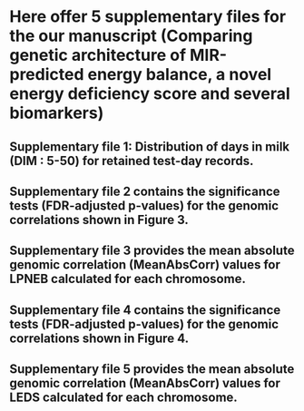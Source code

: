 # Here offer 5 supplementary files for the our manuscript (Comparing genetic architecture of MIR-predicted energy balance, a novel energy deficiency score and several biomarkers)

## Supplementary file 1: Distribution of days in milk (DIM : 5-50) for retained test-day records.


## Supplementary file 2 contains the significance tests (FDR-adjusted p-values) for the genomic correlations shown in Figure 3.


## Supplementary file 3 provides the mean absolute genomic correlation (MeanAbsCorr) values for LPNEB calculated for each chromosome.


## Supplementary file 4 contains the significance tests (FDR-adjusted p-values) for the genomic correlations shown in Figure 4.


## Supplementary file 5 provides the mean absolute genomic correlation (MeanAbsCorr) values for LEDS calculated for each chromosome.
